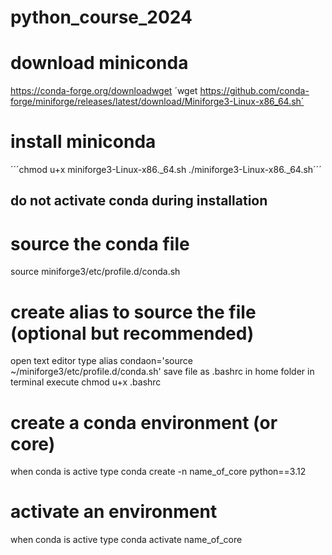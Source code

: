 # python_course_2024

# download miniconda
https://conda-forge.org/downloadwget 
´wget https://github.com/conda-forge/miniforge/releases/latest/download/Miniforge3-Linux-x86_64.sh´


# install miniconda
´´´chmod u+x miniforge3-Linux-x86._64.sh
./miniforge3-Linux-x86._64.sh´´´
## do not activate conda during installation

# source the conda file
source miniforge3/etc/profile.d/conda.sh 

# create alias to source the file (optional but recommended)
open text editor
type alias condaon='source ~/miniforge3/etc/profile.d/conda.sh'
save file as .bashrc in home folder
in terminal execute
chmod u+x .bashrc

# create a conda environment (or core)

when conda is active
type conda create -n name_of_core python==3.12

# activate an environment
when conda is active type
conda activate name_of_core


